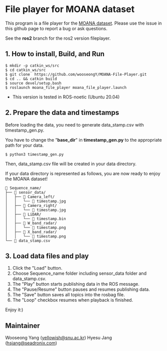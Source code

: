 # File player for MOANA dataset

This program is a file player for the [MOANA dataset](https://sites.google.com/view/rpmmoana).
Please use the issue in this github page to report a bug or ask questions.

See the **ros2** branch for the ros2 version fileplayer.

## 1. How to install, Build, and Run
```
$ mkdir -p catkin_ws/src
$ cd catkin_ws/src
$ git clone  https://github.com/wooseongY/MOANA-File-Player.git
$ cd .. && catkin build
$ source devel/setup.bash
$ roslaunch moana_file_player moana_file_player.launch
```
- This version is tested in ROS-noetic (Ubuntu 20.04)


## 2. Prepare the data and timestamps
Before loading the data, you need to generate data_stamp.csv with timestamp_gen.py.

You have to change the "**base_dir**" in **timestamp_gen.py** to the appropriate path for your data.
```
$ python3 timestamp_gen.py
```
Then, data_stamp.csv file will be created in your data directory.

If your data directory is represented as follows, you are now ready to enjoy the MOANA dataset!
```
📂 Sequence_name/
├── 📂 sensor_data/
│   ├── 📂 Camera_left/
│   │   └── 📝 timestamp.jpg
│   ├── 📂 Camera_right/
│   │   └── 📝 timestamp.jpg
│   ├── 📂 LiDAR/
│   │   └── 📝 timestamp.bin
│   ├── 📂 W_band_radar/
│   │   └── 📝 timestamp.png
│   ├── 📂 X_band_radar/
│   │   └── 📝 timestamp.png
└── 📝 data_stamp.csv
```

## 3. Load data files and play

1. Click the "Load" button.
2. Choose Sequence_name folder including sensor_data folder and data_stamp.csv.
3. The "Play" button starts publishing data in the ROS message.
4. The "Pause/Resume" button pauses and resumes publishing data.
5. The "Save" button saves all topics into the rosbag file.
6. The "Loop" checkbox resumes when playback is finished.

Enjoy it:) 

## Maintainer

Wooseong Yang (yellowish@snu.ac.kr)
Hyesu Jang (hsjang@seadronix.com)


